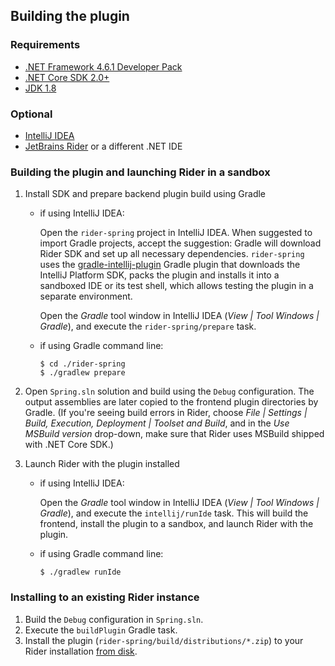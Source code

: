 ## Building the plugin

### Requirements

* [.NET Framework 4.6.1 Developer Pack](https://www.microsoft.com/en-us/download/details.aspx?id=49978)
* [.NET Core SDK 2.0+](https://www.microsoft.com/net/download/windows)
* [JDK 1.8](http://www.oracle.com/technetwork/java/javase/downloads/jdk8-downloads-2133151.html)

### Optional

* [IntelliJ IDEA](https://www.jetbrains.com/idea/)
* [JetBrains Rider](https://www.jetbrains.com/rider/) or a different .NET IDE

### Building the plugin and launching Rider in a sandbox 

1. Install SDK and prepare backend plugin build using Gradle
    * if using IntelliJ IDEA:

	     Open the `rider-spring` project in IntelliJ IDEA. When suggested to import Gradle projects, accept the suggestion: Gradle will download Rider SDK and set up all necessary dependencies. `rider-spring` uses the [gradle-intellij-plugin](https://github.com/JetBrains/gradle-intellij-plugin) Gradle plugin that downloads the IntelliJ Platform SDK, packs the plugin and installs it into a sandboxed IDE or its test shell, which allows testing the plugin in a separate environment.

	     Open the *Gradle* tool window in IntelliJ IDEA (*View | Tool Windows | Gradle*), and execute the `rider-spring/prepare` task.

    * if using Gradle command line:

        ```
        $ cd ./rider-spring
        $ ./gradlew prepare
        ```

2. Open `Spring.sln` solution and build using the `Debug` configuration. The output assemblies are later copied to the frontend plugin directories by Gradle. (If you're seeing build errors in Rider, choose *File | Settings | Build, Execution, Deployment | Toolset and Build*, and in the *Use MSBuild version* drop-down, make sure that Rider uses MSBuild shipped with .NET Core SDK.)

3. Launch Rider with the plugin installed

    * if using IntelliJ IDEA:

        Open the *Gradle* tool window in IntelliJ IDEA (*View | Tool Windows | Gradle*), and execute the `intellij/runIde` task. This will build the frontend, install the plugin to a sandbox, and launch Rider with the plugin.

    * if using Gradle command line:

        ```
        $ ./gradlew runIde
        ```

### Installing to an existing Rider instance

1. Build the `Debug` configuration in `Spring.sln`.
2. Execute the `buildPlugin` Gradle task.
3. Install the plugin (`rider-spring/build/distributions/*.zip`) to your Rider installation [from disk](https://www.jetbrains.com/help/idea/installing-a-plugin-from-the-disk.html).

